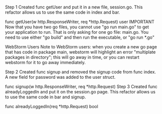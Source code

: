 Step 1
Created func getUser and put it in a new file, session.go. This refactor allows us to use the same code in index and bar.

func getUser(w http.ResponseWriter, req *http.Request) user 
IMPORTANT
Now that you have two go files, you cannot use "go run main.go" to get your application to run. That is only asking for one go file: main.go. You need to use either "go build" and then run the executable, or "go run *.go"

WebStorm Users
Note to WebStorm users: when you create a new go page that has code in package main, webstorm will highlight an error "multiplate packages in directory"; this will go away in time, or you can restart webstorm for it to go away immediately.

Step 2
Created func signup and removed the signup code from func index. A new field for password was added to the user struct.

func signup(w http.ResponseWriter, req *http.Request)
Step 3
Created func alreadyLoggedIn and put it on the session.go page. This refactor allows us to use the same code in bar and signup.

func alreadyLoggedIn(req *http.Request) bool
